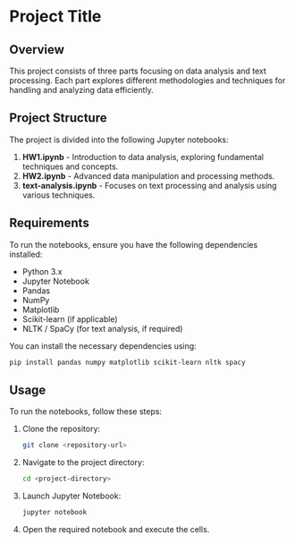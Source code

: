 # Project Title

## Overview

This project consists of three parts focusing on data analysis and text processing. Each part explores different methodologies and techniques for handling and analyzing data efficiently.

## Project Structure

The project is divided into the following Jupyter notebooks:

1. **HW1.ipynb** - Introduction to data analysis, exploring fundamental techniques and concepts.
2. **HW2.ipynb** - Advanced data manipulation and processing methods.
3. **text-analysis.ipynb** - Focuses on text processing and analysis using various techniques.

## Requirements

To run the notebooks, ensure you have the following dependencies installed:

- Python 3.x
- Jupyter Notebook
- Pandas
- NumPy
- Matplotlib
- Scikit-learn (if applicable)
- NLTK / SpaCy (for text analysis, if required)

You can install the necessary dependencies using:

```bash
pip install pandas numpy matplotlib scikit-learn nltk spacy
```

## Usage

To run the notebooks, follow these steps:

1. Clone the repository:
   ```bash
   git clone <repository-url>
   ```
2. Navigate to the project directory:
   ```bash
   cd <project-directory>
   ```
3. Launch Jupyter Notebook:
   ```bash
   jupyter notebook
   ```
4. Open the required notebook and execute the cells.
